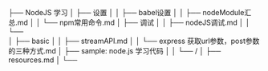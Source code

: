 ├── NodeJS 学习
│   ├──  设置
│   │    ├──  babel设置
│   │    ├──  nodeModule汇总.md
│   │    └──  npm常用命令.md
│   ├──  调试
│   │    ├── nodeJS调试.md
│   │    └──  
│   ├──  basic
│   │    ├──  streamAPI.md
│   │    └──  express 获取url参数，post参数的三种方式.md
│   ├──  sample: node.js 学习代码
│   │    └── /
│   ├──  resources.md
│   └──  
